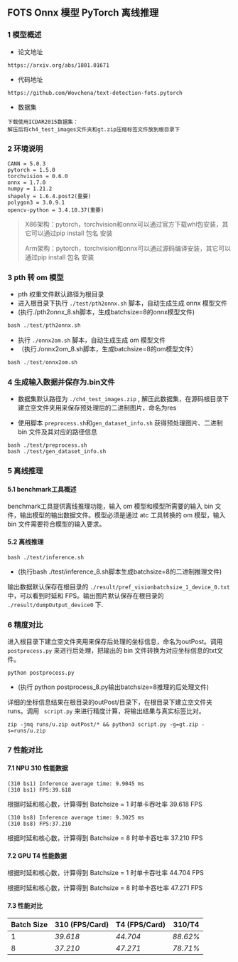 ## FOTS Onnx 模型 PyTorch 离线推理

### 1 模型概述

- 论文地址

```
https://arxiv.org/abs/1801.01671
```

- 代码地址

```
https://github.com/Wovchena/text-detection-fots.pytorch
```

- 数据集

```
下载使用ICDAR2015数据集：
解压后将ch4_test_images文件夹和gt.zip压缩标签文件放到根目录下
```

### 2 环境说明

```
CANN = 5.0.3
pytorch = 1.5.0
torchvision = 0.6.0
onnx = 1.7.0
numpy = 1.21.2
shapely = 1.6.4.post2(重要)
polygon3 = 3.0.9.1
opencv-python = 3.4.10.37(重要)
```

> X86架构：pytorch，torchvision和onnx可以通过官方下载whl包安装，其它可以通过pip install 包名 安装
>
> Arm架构：pytorch，torchvision和onnx可以通过源码编译安装，其它可以通过pip install 包名 安装



### 3 pth 转 om 模型

- pth 权重文件默认路径为根目录
- 进入根目录下执行 `./test/pth2onnx.sh` 脚本，自动生成生成 onnx 模型文件
- (执行./pth2onnx_8.sh脚本，生成batchsize=8的onnx模型文件)

```py
bash ./test/pth2onnx.sh 
```

- 执行 `./onnx2om.sh` 脚本，自动生成生成 om 模型文件
- （执行./onnx2om_8.sh脚本，生成batchsize=8的om模型文件）

```py
bash ./test/onnx2om.sh 
```


### 4 生成输入数据并保存为.bin文件

- 数据集默认路径为 `./ch4_test_images.zip` , 解压此数据集，在源码根目录下建立空文件夹用来保存预处理后的二进制图片，命名为res



- 使用脚本 `preprocess.sh`和`gen_dataset_info.sh` 获得预处理图片、二进制 bin 文件及其对应的路径信息

```
bash ./test/preprocess.sh
bash ./test/gen_dataset_info.sh
```


### 5 离线推理

####  5.1 benchmark工具概述

benchmark工具提供离线推理功能，输入 om 模型和模型所需要的输入 bin 文件，输出模型的输出数据文件。模型必须是通过 atc 工具转换的 om 模型，输入 bin 文件需要符合模型的输入要求。


####  5.2 离线推理

```
bash ./test/inference.sh
```
- (执行bash ./test/inference_8.sh脚本生成batchsize=8的二进制推理文件)


输出数据默认保存在根目录的 `./result/pref_visionbatchsize_1_device_0.txt` 中，可以看到时延和 FPS。输出图片默认保存在根目录的 `./result/dumpOutput_device0` 下.


### 6 精度对比

进入根目录下建立空文件夹用来保存后处理的坐标信息，命名为outPost。调用 ` postprocess.py` 来进行后处理，把输出的 bin 文件转换为对应坐标信息的txt文件。

```
python postprocess.py

```


- (执行 python postprocess_8.py输出batchsize=8推理的后处理文件)

详细的坐标信息结果在根目录的outPost/目录下，在根目录下建立空文件夹runs。调用 ` script.py` 来进行精度计算，将输出结果与真实标签比对。


```
zip -jmq runs/u.zip outPost/* && python3 script.py -g=gt.zip -s=runs/u.zip
```

### 7 性能对比

#### 7.1 NPU 310 性能数据
```
(310 bs1) Inference average time: 9.9045 ms
(310 bs1) FPS:39.618
```

根据时延和核心数，计算得到 Batchsize = 1 时单卡吞吐率 39.618 FPS

```
(310 bs8) Inference average time: 9.3025 ms
(310 bs8) FPS:37.210
```

根据时延和核心数，计算得到 Batchsize = 8 时单卡吞吐率 37.210 FPS

#### 7.2 GPU T4 性能数据


根据时延和核心数，计算得到 Batchsize = 1 时单卡吞吐率 44.704 FPS


根据时延和核心数，计算得到 Batchsize = 8 时单卡吞吐率 47.271 FPS

#### 7.3 性能对比

| Batch Size | 310 (FPS/Card) | T4 (FPS/Card) | 310/T4   |
| ---------- | -------------- | ------------- | -------- |
| 1          | *39.618*       | *44.704*      | *88.62%* |
| 8          | *37.210*       | *47.271*      | *78.71%* |
